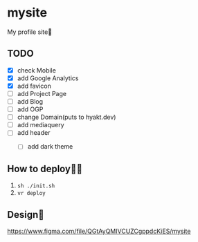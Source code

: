 # mysite
My profile site🐷

## TODO
- [x] check Mobile
- [x] add Google Analytics
- [x] add favicon
- [ ] add Project Page
- [ ] add Blog
- [ ] add OGP
- [ ] change Domain(puts to hyakt.dev)
- [ ] add mediaquery
- [ ] add header
  - [ ] add dark theme


## How to deploy‍💁‍♀️
1. `sh ./init.sh`
2. `vr deploy`

## Design🎨
https://www.figma.com/file/QGtAyQMIVCUZCgppdcKiES/mysite
